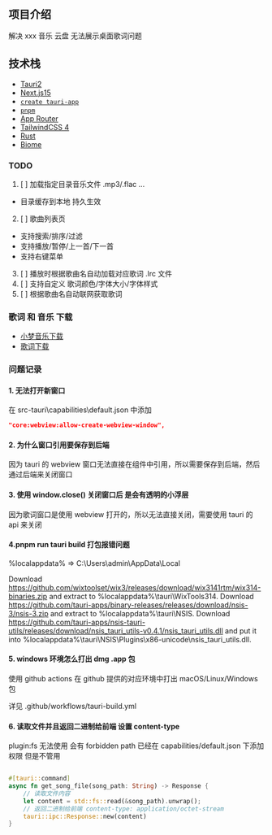 ## 项目介绍

解决 xxx 音乐 云盘 无法展示桌面歌词问题

## 技术栈

- [Tauri2](https://v2.tauri.app/)
- [Next.js15](https://nextjs.org/)
- [`create tauri-app`](https://v2.tauri.app/start/create-project/)
- [`pnpm`](https://pnpm.io/)
- [App Router](https://nextjs.org/docs/app)
- [TailwindCSS 4](https://tailwindcss.com/)
- [Rust](https://www.rust-lang.org/)
- [Biome](https://biomejs.dev/)

### TODO

1. [ ] 加载指定目录音乐文件 .mp3/.flac ...

- 目录缓存到本地 持久生效

2. [ ] 歌曲列表页

- 支持搜索/排序/过滤
- 支持播放/暂停/上一首/下一首
- 支持右键菜单

3. [ ] 播放时根据歌曲名自动加载对应歌词 .lrc 文件
4. [ ] 支持自定义 歌词颜色/字体大小/字体样式
5. [ ] 根据歌曲名自动联网获取歌词

### 歌词 和 音乐 下载

- [小梦音乐下载](https://zhaoxirj.cn/764.html)
- [歌词下载](https://github.com/real-zony/ZonyLrcToolsX)

### 问题记录

#### 1. 无法打开新窗口

在 src-tauri\capabilities\default.json 中添加

```json
"core:webview:allow-create-webview-window",
```

#### 2. 为什么窗口引用要保存到后端

因为 tauri 的 webview 窗口无法直接在组件中引用，所以需要保存到后端，然后通过后端来关闭窗口

#### 3. 使用 window.close() 关闭窗口后 是会有透明的小浮层

因为歌词窗口是使用 webview 打开的，所以无法直接关闭，需要使用 tauri 的 api 来关闭

#### 4.pnpm run tauri build 打包报错问题

%localappdata% => C:\Users\admin\AppData\Local

Download https://github.com/wixtoolset/wix3/releases/download/wix3141rtm/wix314-binaries.zip and extract to %localappdata%\tauri\WixTools314.
Download https://github.com/tauri-apps/binary-releases/releases/download/nsis-3/nsis-3.zip and extract to %localappdata%\tauri\NSIS.
Download https://github.com/tauri-apps/nsis-tauri-utils/releases/download/nsis_tauri_utils-v0.4.1/nsis_tauri_utils.dll and put it into %localappdata%\tauri\NSIS\Plugins\x86-unicode\nsis_tauri_utils.dll.

#### 5. windows 环境怎么打出 dmg .app 包

使用 github actions 在 github 提供的对应环境中打出 macOS/Linux/Windows 包

详见 .github/workflows/tauri-build.yml

#### 6. 读取文件并且返回二进制给前端 设置 content-type

plugin:fs 无法使用 会有 forbidden path
已经在 capabilities/default.json 下添加权限 但是不管用

```rust

#[tauri::command]
async fn get_song_file(song_path: String) -> Response {
    // 读取文件内容
    let content = std::fs::read(&song_path).unwrap();
    // 返回二进制给前端 content-type: application/octet-stream
    tauri::ipc::Response::new(content)
}

```
